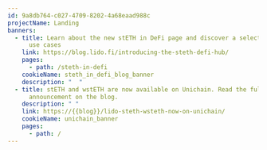 ```yaml
---
id: 9a8db764-c027-4709-8202-4a68eaad988c
projectName: Landing
banners:
  - title: Learn about the new stETH in DeFi page and discover a selection of DeFi
      use cases
    link: https://blog.lido.fi/introducing-the-steth-defi-hub/
    pages:
      - path: /steth-in-defi
    cookieName: steth_in_defi_blog_banner
    description: "  "
  - title: stETH and wstETH are now available on Unichain. Read the full
      announcement on the blog.
    description: " "
    link: https://{{blog}}/lido-steth-wsteth-now-on-unichain/
    cookieName: unichain_banner
    pages:
      - path: /
---
```

